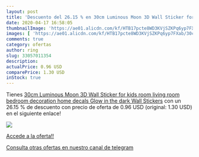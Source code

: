 ```yaml
---
layout: post
title: 'Descuento del 26.15 % en 30cm Luminous Moon 3D Wall Sticker for k'
date: 2020-04-17 16:58:05
thumbnailImage: 'https://ae01.alicdn.com/kf/HTB17pcte8WD3KVjSZKPq6yp7FXab/30cm-Luminous-Moon-3D-Wall-Sticker-for-kids-room-living-room-bedroom-decoration-home-decals-Glow.jpg_350x350._SL200_.jpg'
images: [ 'https://ae01.alicdn.com/kf/HTB17pcte8WD3KVjSZKPq6yp7FXab/30cm-Luminous-Moon-3D-Wall-Sticker-for-kids-room-living-room-bedroom-decoration-home-decals-Glow.jpg_350x350._SL200_.jpg' ]
comments: true
category: ofertas
author: ring
slug: 33057011354
description:
actualPrice: 0.96 USD
comparePrice: 1.30 USD
inStock: true
---
```


Tienes [30cm Luminous Moon 3D Wall Sticker for kids room living room bedroom decoration home decals Glow in the dark Wall Stickers](https://www.amazon.com/dp/33057011354/?tag=redken08-20) con un 26.15 % de descuento con precio de oferta de 0.96 USD (original: 1.30 USD) en el siguiente enlace!

[![](https://ae01.alicdn.com/kf/HTB17pcte8WD3KVjSZKPq6yp7FXab/30cm-Luminous-Moon-3D-Wall-Sticker-for-kids-room-living-room-bedroom-decoration-home-decals-Glow.jpg_350x350._SL200_.jpg)](https://www.amazon.com/dp/33057011354/?tag=redken08-20)

[Accede a la oferta!!](https://www.amazon.com/dp/33057011354/?tag=redken08-20)

[Consulta otras ofertas en nuestro canal de telegram](https://t.me/s/ofertas25)
